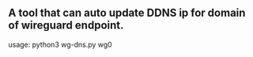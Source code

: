 ## A tool that can auto update DDNS ip for domain of wireguard endpoint.

usage:
python3 wg-dns.py wg0
